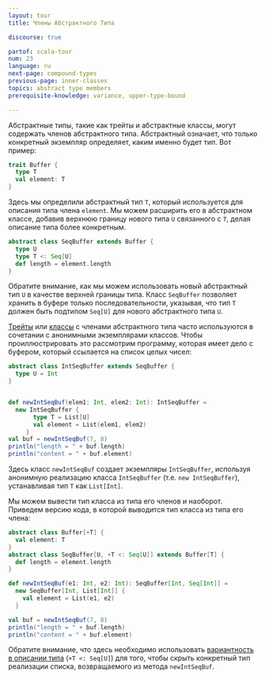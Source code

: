 ```yaml
---
layout: tour
title: Члены Абстрактного Типа

discourse: true

partof: scala-tour
num: 23
language: ru
next-page: compound-types
previous-page: inner-classes
topics: abstract type members
prerequisite-knowledge: variance, upper-type-bound

---
```


Абстрактные типы, такие как трейты и абстрактные классы, могут содержать членов абстрактного типа.
Абстрактный означает, что только конкретный экземпляр определяет, каким именно будет тип.
Вот пример:

```scala mdoc
trait Buffer {
  type T
  val element: T
}
```
Здесь мы определили абстрактный тип `T`, который используется для описания типа члена `element`. Мы можем расширить его в абстрактном классе, добавив верхнюю границу нового типа `U` связанного с `T`, делая описание типа более конкретным.

```scala mdoc
abstract class SeqBuffer extends Buffer {
  type U
  type T <: Seq[U]
  def length = element.length
}
```
Обратите внимание, как мы можем использовать новый абстрактный тип `U` в качестве верхней границы типа. Класс `SeqBuffer` позволяет хранить в буфере только последовательности, указывая, что тип `T` должен быть подтипом `Seq[U]` для нового абстрактного типа `U`.

[Трейты](traits.html) или [классы](classes.html) с членами абстрактного типа часто используются в сочетании с анонимными экземплярами классов. Чтобы проиллюстрировать это рассмотрим программу, которая имеет дело с буфером, который ссылается на список целых чисел:

```scala mdoc
abstract class IntSeqBuffer extends SeqBuffer {
  type U = Int
}


def newIntSeqBuf(elem1: Int, elem2: Int): IntSeqBuffer =
  new IntSeqBuffer {
       type T = List[U]
       val element = List(elem1, elem2)
     }
val buf = newIntSeqBuf(7, 8)
println("length = " + buf.length)
println("content = " + buf.element)
```
Здесь класс `newIntSeqBuf` создает экземпляры `IntSeqBuffer`, используя анонимную реализацию класса `IntSeqBuffer` (т.е. `new IntSeqBuffer`), устанавливая тип `T` как `List[Int]`.

Мы можем вывести тип класса из типа его членов и наоборот. Приведем версию кода, в которой выводится тип класса из типа его члена:

```scala mdoc
abstract class Buffer[+T] {
  val element: T
}
abstract class SeqBuffer[U, +T <: Seq[U]] extends Buffer[T] {
  def length = element.length
}

def newIntSeqBuf(e1: Int, e2: Int): SeqBuffer[Int, Seq[Int]] =
  new SeqBuffer[Int, List[Int]] {
    val element = List(e1, e2)
  }

val buf = newIntSeqBuf(7, 8)
println("length = " + buf.length)
println("content = " + buf.element)
```

Обратите внимание, что здесь необходимо использовать [вариантность в описании типа](variances.html) (`+T <: Seq[U]`) для того, чтобы скрыть конкретный тип реализации списка, возвращаемого из метода `newIntSeqBuf`. 
